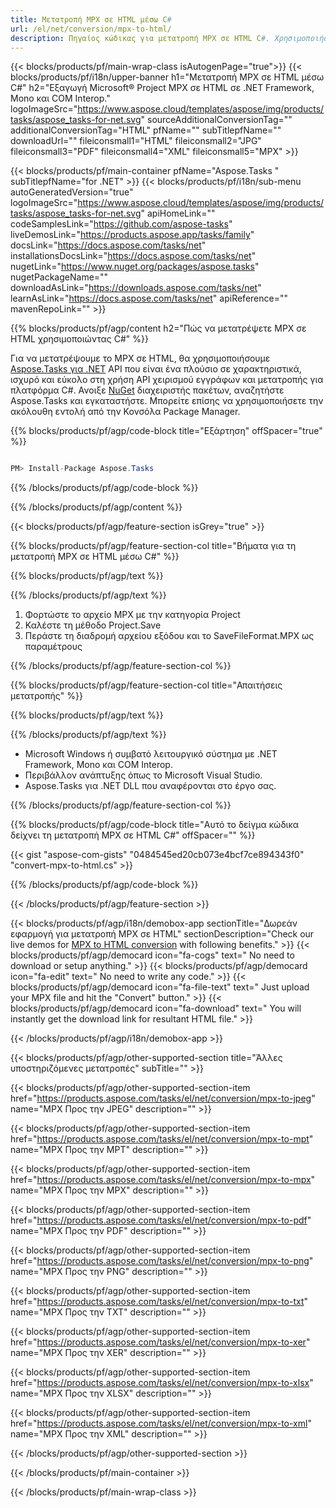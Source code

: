 ```yaml
---
title: Μετατροπή MPX σε HTML μέσω C# 
url: /el/net/conversion/mpx-to-html/ 
description: Πηγαίος κώδικας για μετατροπή MPX σε HTML C#. Χρησιμοποιήστε παράδειγμα κώδικα API για ομαδική μετατροπή αρχείων MPX σε HTML μέσα στο VB.NET Asp.NET ή σε οποιαδήποτε εφαρμογή που βασίζεται σε .NET.
---
```


{{< blocks/products/pf/main-wrap-class isAutogenPage="true">}}
{{< blocks/products/pf/i18n/upper-banner h1="Μετατροπή MPX σε HTML μέσω C#" h2="Εξαγωγή Microsoft® Project MPX σε HTML σε .NET Framework, Mono και COM Interop." logoImageSrc="https://www.aspose.cloud/templates/aspose/img/products/tasks/aspose_tasks-for-net.svg" sourceAdditionalConversionTag="" additionalConversionTag="HTML" pfName="" subTitlepfName="" downloadUrl="" fileiconsmall1="HTML" fileiconsmall2="JPG" fileiconsmall3="PDF" fileiconsmall4="XML" fileiconsmall5="MPX" >}}

{{< blocks/products/pf/main-container pfName="Aspose.Tasks " subTitlepfName="for .NET" >}}
{{< blocks/products/pf/i18n/sub-menu autoGeneratedVersion="true" logoImageSrc="https://www.aspose.cloud/templates/aspose/img/products/tasks/aspose_tasks-for-net.svg" apiHomeLink="" codeSamplesLink="https://github.com/aspose-tasks" liveDemosLink="https://products.aspose.app/tasks/family" docsLink="https://docs.aspose.com/tasks/net" installationsDocsLink="https://docs.aspose.com/tasks/net" nugetLink="https://www.nuget.org/packages/aspose.tasks" nugetPackageName="" downloadAsLink="https://downloads.aspose.com/tasks/net" learnAsLink="https://docs.aspose.com/tasks/net" apiReference="" mavenRepoLink="" >}}

{{% blocks/products/pf/agp/content h2="Πώς να μετατρέψετε MPX σε HTML χρησιμοποιώντας C#" %}}

Για να μετατρέψουμε το MPX σε HTML, θα χρησιμοποιήσουμε
 [Aspose.Tasks για .NET](https://products.aspose.com/tasks/net)
 API που είναι ένα πλούσιο σε χαρακτηριστικά, ισχυρό και εύκολο στη χρήση API χειρισμού εγγράφων και μετατροπής για πλατφόρμα C#. Ανοιξε
 [NuGet](https://www.nuget.org/packages/aspose.tasks)
 διαχειριστής πακέτων, αναζητήστε
 Aspose.Tasks
 και εγκαταστήστε. Μπορείτε επίσης να χρησιμοποιήσετε την ακόλουθη εντολή από την Κονσόλα Package Manager.

{{% blocks/products/pf/agp/code-block title="Εξάρτηση" offSpacer="true" %}}

```cs

PM> Install-Package Aspose.Tasks

```

{{% /blocks/products/pf/agp/code-block %}}

{{% /blocks/products/pf/agp/content %}}

{{< blocks/products/pf/agp/feature-section isGrey="true" >}}

{{% blocks/products/pf/agp/feature-section-col title="Βήματα για τη μετατροπή MPX σε HTML μέσω C#" %}}

{{% blocks/products/pf/agp/text %}}

{{% /blocks/products/pf/agp/text %}}

1. Φορτώστε το αρχείο MPX με την κατηγορία Project
1. Καλέστε τη μέθοδο Project.Save
1. Περάστε τη διαδρομή αρχείου εξόδου και το SaveFileFormat.MPX ως παραμέτρους

{{% /blocks/products/pf/agp/feature-section-col %}}

{{% blocks/products/pf/agp/feature-section-col title="Απαιτήσεις μετατροπής" %}}

{{% blocks/products/pf/agp/text %}}

{{% /blocks/products/pf/agp/text %}}

- Microsoft Windows ή συμβατό λειτουργικό σύστημα με .NET Framework, Mono και COM Interop.
- Περιβάλλον ανάπτυξης όπως το Microsoft Visual Studio.
- Aspose.Tasks για .NET DLL που αναφέρονται στο έργο σας.

{{% /blocks/products/pf/agp/feature-section-col %}}

{{% blocks/products/pf/agp/code-block title="Αυτό το δείγμα κώδικα δείχνει τη μετατροπή MPX σε HTML C#" offSpacer="" %}}

{{< gist "aspose-com-gists" "0484545ed20cb073e4bcf7ce894343f0" "convert-mpx-to-html.cs" >}}

{{% /blocks/products/pf/agp/code-block %}}

{{< /blocks/products/pf/agp/feature-section >}}

<!-- aboutfile Starts -->

{{< blocks/products/pf/agp/i18n/demobox-app sectionTitle="Δωρεάν εφαρμογή για μετατροπή MPX σε HTML" sectionDescription="Check our live demos for [MPX to HTML conversion](https://products.aspose.app/tasks/conversion/mpx-to-html) with following benefits." >}}
        {{< blocks/products/pf/agp/democard icon="fa-cogs" text=" No need to download or setup anything." >}}
        {{< blocks/products/pf/agp/democard icon="fa-edit" text=" No need to write any code." >}}
        {{< blocks/products/pf/agp/democard icon="fa-file-text" text=" Just upload your MPX file and hit the \"Convert\" button." >}}
        {{< blocks/products/pf/agp/democard icon="fa-download" text=" You will instantly get the download link for resultant HTML file." >}}

{{< /blocks/products/pf/agp/i18n/demobox-app >}}

<!-- aboutfile Ends -->

{{< blocks/products/pf/agp/other-supported-section title="Άλλες υποστηριζόμενες μετατροπές" subTitle="" >}}

{{< blocks/products/pf/agp/other-supported-section-item href="https://products.aspose.com/tasks/el/net/conversion/mpx-to-jpeg" name="MPX Προς την JPEG" description="" >}}

{{< blocks/products/pf/agp/other-supported-section-item href="https://products.aspose.com/tasks/el/net/conversion/mpx-to-mpt" name="MPX Προς την MPT" description="" >}}

{{< blocks/products/pf/agp/other-supported-section-item href="https://products.aspose.com/tasks/el/net/conversion/mpx-to-mpx" name="MPX Προς την MPX" description="" >}}

{{< blocks/products/pf/agp/other-supported-section-item href="https://products.aspose.com/tasks/el/net/conversion/mpx-to-pdf" name="MPX Προς την PDF" description="" >}}

{{< blocks/products/pf/agp/other-supported-section-item href="https://products.aspose.com/tasks/el/net/conversion/mpx-to-png" name="MPX Προς την PNG" description="" >}}

{{< blocks/products/pf/agp/other-supported-section-item href="https://products.aspose.com/tasks/el/net/conversion/mpx-to-txt" name="MPX Προς την TXT" description="" >}}

{{< blocks/products/pf/agp/other-supported-section-item href="https://products.aspose.com/tasks/el/net/conversion/mpx-to-xer" name="MPX Προς την XER" description="" >}}

{{< blocks/products/pf/agp/other-supported-section-item href="https://products.aspose.com/tasks/el/net/conversion/mpx-to-xlsx" name="MPX Προς την XLSX" description="" >}}

{{< blocks/products/pf/agp/other-supported-section-item href="https://products.aspose.com/tasks/el/net/conversion/mpx-to-xml" name="MPX Προς την XML" description="" >}}



{{< /blocks/products/pf/agp/other-supported-section >}}

{{< /blocks/products/pf/main-container >}}
    
{{< /blocks/products/pf/main-wrap-class >}}